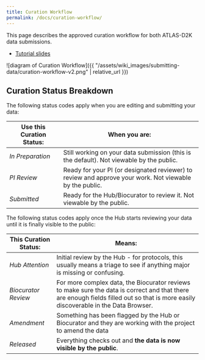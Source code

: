 ```yaml
---
title: Curation Workflow
permalink: /docs/curation-workflow/
---
```


This page describes the approved curation workflow for both ATLAS-D2K data submissions.

* [Tutorial slides](https://docs.google.com/presentation/d/1KPkiTwhDhJ73hr7A6mlKc-1bN27--4SxsHntloXc7Qg/edit?usp=sharing)

![diagram of Curation Workflow]({{ "/assets/wiki_images/submitting-data/curation-workflow-v2.png" | relative_url }})

<a name="curation-status"/>

## Curation Status Breakdown

The following status codes apply when you are editing and submitting your data:

| Use this Curation Status: | When you are:                                                                                                                      |
|---------------------------|------------------------------------------------------------------------------------------------------------------------------------|
| _In Preparation_            | Still working on your data submission (this is the default). Not viewable by the public.                            |
| _PI Review_                 | Ready for your PI (or designated reviewer) to review and approve your work. Not viewable by the public.             |
| _Submitted_                 | Ready for the Hub/Biocurator to review it. Not viewable by the public. |

The following status codes apply once the Hub starts reviewing your data until it is finally visible to the public:

| This Curation Status: | Means:                                                                                                                      |
|---------------------------|------------------------------------------------------------------------------------------------------------------------------------|
| _Hub Attention_            | Initial review by the Hub - for protocols, this usually means a triage to see if anything major is missing or confusing.   |
| _Biocurator Review_  | For more complex data, the Biocurator reviews to make sure the data is correct and that there are enough fields filled out so that is more easily discoverable in the Data Browser.             |
| _Amendment_                 | Something has been flagged by the Hub or Biocurator and they are working with the project to amend the data |
| _Released_                 | Everything checks out and **the data is now visible by the public**. |
